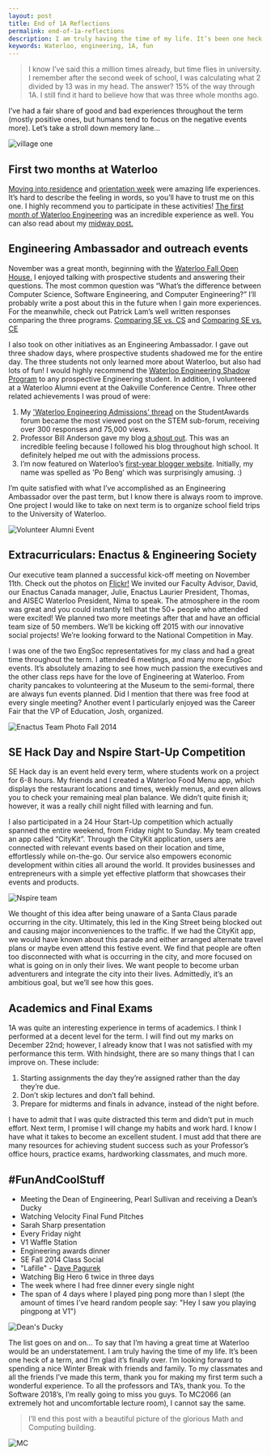 ```yaml
---
layout: post
title: End of 1A Reflections
permalink: end-of-1a-reflections
description: I am truly having the time of my life. It’s been one heck of a term, and I’m glad it’s finally over. I’m looking forward to spending a nice Winter Break.
keywords: Waterloo, engineering, 1A, fun
---
```


>I know I’ve said this a million times already, but time flies in university. I remember after the second week of school, I was calculating what 2 divided by 13 was in my head. The answer? 15% of the way through 1A. I still find it hard to believe how that was three whole months ago.

I’ve had a fair share of good and bad experiences throughout the term (mostly positive ones, but humans tend to focus on the negative events more). Let’s take a stroll down memory lane…

![village one](/assets/village1.png)

<!--more-->

## First two months at Waterloo

[Moving into residence](/residence-move-in-day) and [orientation week](/orientation-week-at-waterloo) were amazing life experiences. It’s hard to describe the feeling in words, so you’ll have to trust me on this one. I highly recommend you to participate in these activities! [The first month of Waterloo Engineering](/first-month-of-waterloo-engineering) was an incredible experience as well. You can also read about my [midway post.](/halfway-through-1a-waterloo-engineering)

## Engineering Ambassador and outreach events

November was a great month, beginning with the [Waterloo Fall Open House.](/waterloo-open-house-fall-2014) I enjoyed talking with prospective students and answering their questions. The most common question was “What’s the difference between Computer Science, Software Engineering, and Computer Engineering?” I’ll probably write a post about this in the future when I gain more experiences. For the meanwhile, check out Patrick Lam’s well written responses comparing the three programs. [Comparing SE vs. CS](https://uwaterloo.ca/software-engineering/future-undergraduate-students/comparing-bse-bcs) and [Comparing SE vs. CE](https://uwaterloo.ca/software-engineering/future-undergraduate-students/comparing-bse-basc-comp-eng)

I also took on other initiatives as an Engineering Ambassador. I gave out three shadow days, where prospective students shadowed me for the entire day. The three students not only learned more about Waterloo, but also had lots of fun! I would highly recommend the [Waterloo Engineering Shadow Program](https://uwaterloo.ca/engineering-student-ambassadors/shadow-program) to any prospective Engineering student. In addition, I volunteered at a Waterloo Alumni event at the Oakville Conference Centre. Three other related achievements I was proud of were:

1. My ['Waterloo Engineering Admissions' thread](https://yconic.com/discussion/waterloo-engineering-admission-2015/t44500) on the StudentAwards forum became the most viewed post on the STEM sub-forum, receiving over 300 responses and 75,000 views.
1. Professor Bill Anderson gave my blog [a shout out](https://profbillanderson.wordpress.com/2014/10/09/first-month-of-waterloo-engineering-bo-pengs-world/). This was an incredible feeling because I followed his blog throughout high school. It definitely helped me out with the admissions process.
1. I’m now featured on Waterloo’s [first-year blogger website](https://uwaterloo.ca/find-out-more/student-life/student-blogs). Initially, my name was spelled as 'Po Beng' which was surprisingly amusing. :)

I’m quite satisfied with what I’ve accomplished as an Engineering Ambassador over the past term, but I know there is always room to improve. One project I would like to take on next term is to organize school field trips to the University of Waterloo.

![Volunteer Alumni Event](/assets/volunteer-alumni.png)

## Extracurriculars: Enactus & Engineering Society

Our executive team planned a successful kick-off meeting on November 11th. Check out the photos on [Flickr!](https://www.flickr.com/photos/79155431@N08/sets/72157647155979824/) We invited our Faculty Advisor, David, our Enactus Canada manager, Julie, Enactus Laurier President, Thomas, and AISEC Waterloo President, Nima to speak. The atmosphere in the room was great and you could instantly tell that the 50+ people who attended were excited! We planned two more meetings after that and have an official team size of 50 members. We’ll be kicking off 2015 with our innovative social projects! We’re looking forward to the National Competition in May.

I was one of the two EngSoc representatives for my class and had a great time throughout the term. I attended 6 meetings, and many more EngSoc events. It’s absolutely amazing to see how much passion the executives and the other class reps have for the love of Engineering at Waterloo. From charity pancakes to volunteering at the Museum to the semi-formal, there are always fun events planned. Did I mention that there was free food at every single meeting? Another event I particularly enjoyed was the Career Fair that the VP of Education, Josh, organized.

![Enactus Team Photo Fall 2014](/assets/enactus-team-fall-2014.png)

## SE Hack Day and Nspire Start-Up Competition

SE Hack day is an event held every term, where students work on a project for 6-8 hours. My friends and I created a Waterloo Food Menu app, which displays the restaurant locations and times, weekly menus, and even allows you to check your remaining meal plan balance. We didn’t quite finish it; however, it was a really chill night filled with learning and fun.

I also participated in a 24 Hour Start-Up competition which actually spanned the entire weekend, from Friday night to Sunday. My team created an app called “CityKit”. Through the CityKit application, users are connected with relevant events based on their location and time, effortlessly while on-the-go. Our service also empowers economic development within cities all around the world. It provides businesses and entrepreneurs with a simple yet effective platform that showcases their events and products.

![Nspire team](/assets/nspire-hack.png)

We thought of this idea after being unaware of a Santa Claus parade occurring in the city. Ultimately, this led in the King Street being blocked out and causing major inconveniences to the traffic. If we had the CityKit app, we would have known about this parade and either arranged alternate travel plans or maybe even attend this festive event. We find that people are often too disconnected with what is occurring in the city, and more focused on what is going on in only their lives. We want people to become urban adventurers and integrate the city into their lives. Admittedly, it’s an ambitious goal, but we’ll see how this goes.

## Academics and Final Exams

1A was quite an interesting experience in terms of academics. I think I performed at a decent level for the term. I will find out my marks on December 22nd; however, I already know that I was not satisfied with my performance this term. With hindsight, there are so many things that I can improve on. These include:

1. Starting assignments the day they’re assigned rather than the day they’re due.
1. Don’t skip lectures and don’t fall behind.
1. Prepare for midterms and finals in advance, instead of the night before.

I have to admit that I was quite distracted this term and didn’t put in much effort. Next term, I promise I will change my habits and work hard. I know I have what it takes to become an excellent student. I must add that there are many resources for achieving student success such as your Professor’s office hours, practice exams, hardworking classmates, and much more.

## #FunAndCoolStuff

* Meeting the Dean of Engineering, Pearl Sullivan and receiving a Dean’s Ducky
* Watching Velocity Final Fund Pitches
* Sarah Sharp presentation
* Every Friday night
* V1 Waffle Station
* Engineering awards dinner
* SE Fall 2014 Class Social
* "Lafille" - [Dave Pagurek](http://davepagurek.com/)
* Watching Big Hero 6 twice in three days
* The week where I had free dinner every single night
* The span of 4 days where I played ping pong more than I slept (the amount of times I’ve heard random people say: "Hey I saw you playing pingpong at V1")

![Dean's Ducky](/assets/deans-ducky.png)

The list goes on and on… To say that I’m having a great time at Waterloo would be an understatement. I am truly having the time of my life. It’s been one heck of a term, and I’m glad it’s finally over. I’m looking forward to spending a nice Winter Break with friends and family. To my classmates and all the friends I’ve made this term, thank you for making my first term such a wonderful experience. To all the professors and TA’s, thank you. To the Software 2018’s, I’m really going to miss you guys. To MC2066 (an extremely hot and uncomfortable lecture room), I cannot say the same.

>I’ll end this post with a beautiful picture of the glorious Math and Computing building.

![MC](/assets/mc1.png)
